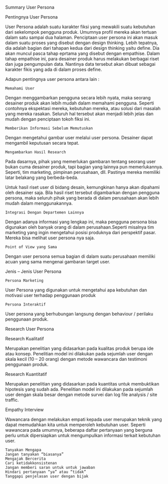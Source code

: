 

Summary User Persona

Pentingnya User Persona

User Persona adalah suatu karakter fiksi yang mewakili suatu kebutuhan dari sekelompok pengguna produk. Umumnya profil mereka akan tertuan dalam satu sampai dua halaman. Penciptaan user persona ini akan masuk dalam suatu proses yang disebut dengan design thinking. Lebih tepatnya, dia adalah bagian dari tahapan kedua dari design thinking yaitu define. Dia akan muncul pasca tahap eprtama yang disebut dengan empathise. Dalam tahap empathise ini, para desainer produk harus melakukan berbagai riset dan juga pengumpulan data. Nantinya data tersebut akan dibuat sebagai karakter fikis yang ada di dalam proses define.

Adapun pentingnya user persona antara lain :

    Memahami User

Dengan menggambarkan pengguna secara lebih nyata, maka seorang desainer produk akan lebih mudah dalam memahami pengguna. Seperti contohnya ekspektasi mereka, kebutuhan mereka, atau solusi dari masalah yang mereka rasakan. Seluruh hal tersebut akan menjadi lebih jelas dan mudah dengan penciptaan tokoh fiksi ini.

    Memberikan Informasi Sebelum Memutuskan

Dengan mengetahui gambar user melalui user persona. Desainer dapat mengambil keputusan secara tepat.

    Mengambarkan Hasil Research

Pada dasarnya, pihak yang memerlukan gambaran tentang seorang user bukan cuma desainer produk, tapi bagian yang lainnya pun memerlukannya. Seperti, tim marketing, pimpinan perusahaan, dll. Pastinya mereka memiliki latar belakang yang berbeda-beda.

Untuk hasil riset user di bidang desain, kemungkinan hanya akan dipahami oleh desainer saja. Bila hasil riset tersebut digambarkan dengan pengguna persona, maka seluruh pihak yang berada di dalam perusahaan akan lebih mudah dalam menggunakannya.

    Integrasi Dengan Departemen Lainnya

Dengan adanya informasi yang lengkap ini, maka pengguna persona bisa digunakan oleh banyak orang di dalam perusahaan.Seperti misalnya tim marketing yang ingin mengetahui posisi produknya dari perspektif pasar. Mereka bisa melihat user persona nya saja.

    Point of View yang Sama

Dengan user persona semua bagian di dalam suatu perusahaan memiliki acuan yang sama mengenai gambaran target user.

Jenis – Jenis User Persona

    Persona Marketing

User Persona yang digunakan untuk mengetahui apa kebutuhan dan motivasi user terhadap penggunaan produk

    Persona Interaktif

User persona yang berhubungan langsung dengan behaviour / perilaku penggunaan produk.

Research User Persona

Research Kualitatif

Merupakan penelitian yang didasarkan pada kualitas produk berupa ide atau konsep. Penelitian model ini dilakukan pada sejumlah user dengan skala kecil (10 – 20 orang) dengan metode wawancara dan testimoni penggunaan produk.

Research Kuantitatif

Merupakan penelitian yang didasarkan pada kuantitas untuk membuktikan hipotesis yang sudah ada. Penelitian model ini dilakukan pada sejumlah user dengan skala besar dengan metode survei dan log file analysis / site traffic.

Empathy Interview

Wawancara dengan melakukan empati kepada user merupakan teknik yang dapat memudahkan kita untuk memperoleh kebutuhan user. Seperti wawancara pada umumnya, beberapa daftar pertanyaan yang berguna perlu untuk dipersiapkan untuk mengumpulkan informasi terkait kebutuhan user.

    Tanyakan Mengapa
    Jangan tanyakan “biasanya”
    Mengajak Bercerita
    Cari ketidakkonsistenan
    Jangan memberi saran untuk untuk jawaban
    Hindari pertanyaan “ya” atau “tidak”
    Tanggapi penjelasan user dengan bijak


